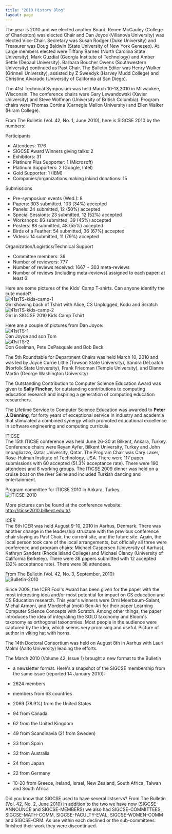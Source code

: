 ```yaml
---
title: "2010 History Blog"
layout: page
---
```


The year is 2010 and we elected another Board. Renee McCauley (College
of Charleston) was elected Chair and Dan Joyce (Villanova University)
was elected Vice-Chair. Secretary was Susan Rodger (Duke University) and
Treasurer was Doug Baldwin (State University of New York Geneseo). At
Large members elected were Tiffany Barnes (North Carolina State
University), Mark Guzdial (Georgia Institute of Technology) and Amber
Settle (Depaul University). Barbara Boucher Owens (Southwestern
University) continued as Past Chair. The Bulletin Editor was Henry
Walker (Grinnell University), assisted by Z Sweedyk (Harvey Mudd
College) and Christine Alvarado (University of California at San Diego).

The 41st Technical Symposium was held March 10-13,2010 in Milwaukee,
Wisconsin. The conference chairs were Gary Lewandowski (Xavier
University) and Steve Wolfman (University of British Columbia). Program
chairs were Thomas Cortina (Carnegie Mellon University) and Ellen Walker
(Hiram College).

From The Bulletin (Vol. 42, No. 1, June 2010), here is SIGCSE 2010 by
the numbers:

Participants

-   Attendees: 1176
-   SIGCSE Award Winners giving talks: 2
-   Exhibitors: 31
-   Platinum Plus Supporter: 1 (Microsoft)
-   Platinum Supporters: 2 (Google, Intel)
-   Gold Supporter: 1 (IBM)
-   Companies/organizations making inkind donations: 15

Submissions

-   Pre-symposium events (Wed.): 8
-   Papers: 303 submitted, 103 (34%) accepted
-   Panels: 24 submitted, 12 (50%) accepted
-   Special Sessions: 23 submitted, 12 (52%) accepted
-   Workshops: 86 submitted, 39 (45%) accepted
-   Posters: 88 submitted, 48 (55%) accepted
-   Birds of a Feather: 54 submitted, 36 (67%) accepted
-   Videos: 14 submitted, 11 (79%) accepted

Organization/Logistics/Technical Support

-   Committee members: 36
-   Number of reviewers: 777
-   Number of reviews received: 1667 + 303 meta-reviews
-   Number of reviews (including meta-reviews) assigned to each paper:
    at least 6

Here are some pictures of the Kids\' Camp T-shirts. Can anyone identify
the cute model?\
![41stTS-kids-camp-1](../../files/images/50yearsofSIGCSE/41stTS-kids-camp-1.jpg)\
Girl showing back of Tshirt with Alice, CS Unplugged, Kodu and Scratch\
![41stTS-kids-camp-2](../../files/images/50yearsofSIGCSE/41stTS-kids-camp-2.jpg)\
Girl in SIGCSE 2010 Kids Camp Tshirt

Here are a couple of pictures from Dan Joyce:\
![41stTS-1](../../files/images/50yearsofSIGCSE/41stTS-1.jpg)\
Dan Joyce and son Tom\
![41stTS-2](../../files/images/50yearsofSIGCSE/41stTS-2.jpg)\
Don Goelman, Pete DePasquale and Bob Beck

The 5th Roundtable for Department Chairs was held March 10, 2010 and was
led by Joyce Currie Little (Towson State University), Sandra DeLoatch
(Norfolk State University), Frank Friedman (Temple University), and
Dianne Martin (George Washington University)

The Outstanding Contribution to Computer Science Education Award was
given to **Sally Fincher**, for outstanding contributions to computing
education research and inspiring a generation of computing education
researchers.

The Lifetime Service to Computer Science Education was awarded to
**Peter J. Denning**, for forty years of exceptional service in industry
and academia that stimulated a combined synergy which promoted
educational excellence in software engineering and computing curricula.

ITiCSE\
The 15th ITiCSE conference was held June 26-30 at Bilkent, Ankara,
Turkey. Conference chairs were Reyan Ayfer, Bilkent University, Turkey
and John Impagliazzo, Qatar University, Qatar. The Program Chair was
Cary Laxer, Rose-Hulman Institute of Technology, USA. There were 117
paper submissions with 60 accepted (51.3% acceptance rate). There were
190 attendees and 8 working groups. The ITiCSE 2009 dinner was held on a
cruise boat on the river Seine and included Turkish dancing and
entertainment.

Program committee for ITICSE 2010 in Ankara, Turkey.\
![ITiCSE-2010](../../files/images/50yearsofSIGCSE/ITiCSE-2010.jpg)

More pictures can be found at the conference website:
<http://iticse2010.bilkent.edu.tr/>.

ICER\
The 6th ICER was held August 9-10, 2010 in Aarhus, Denmark. There was
another change in the leadership structure with the previous conference
chair staying as Past Chair, the current site, and the future site.
Again, the local person took care of the local arrangements, but
officially all three were conference and program chairs: Michael
Caspersen (University of Aarhus), Kathryn Sanders (Rhode Island College)
and Michael Clancy (University of California Berkeley). There were 38
papers submitted with 12 accepted (32% acceptance rate). There were 38
attendees.

From The Bulletin (Vol. 42, No. 3, September, 2010):\
![Bulletin-2010](../../files/images/50yearsofSIGCSE/ITiCSE-2010.jpg)

Since 2008, the ICER Fool\'s Award has been given for the paper with the
most interesting idea and/or most potential for impact on CS education
and CS Education research. This year\'s winners were Orni
Meerbaum-Salant, Michal Armoni, and Mordechai (moti) Ben-Ari for their
paper Learning Computer Science Concepts with Scratch. Among other
things, the paper introduces the idea of integrating the SOLO taxonomy
and Bloom\'s taxonomy as orthogonal taxonomies. Most people in the
audience were captured by the idea, which seems very promising and
useful. Picture of author in viking hat with horns.

The 14th Doctoral Consortium was held on August 8th in Aarhus with Lauri
Malmi (Aalto University) leading the efforts.

The March 2010 (Volume 42, Issue 1) brought a new format to the Bulletin
- a newsletter format. Here\'s a snapshot of the SIGCSE membership from
the same issue (reported 14 January 2010):

-   2624 members
-   members from 63 countries
-   2069 (78.9%) from the United States
-   94 from Canada
-   62 from the United Kingdom
-   49 from Scandinavia (21 from Sweden)
-   33 from Spain
-   32 from Australia
-   24 from Japan
-   22 from Germany
-   10-20 from Greece, Ireland, Israel, New Zealand, South Africa,
    Taiwan and South Africa

Did you know that SIGCSE used to have several listservs? From The
Bulletin (Vol. 42, No. 2, June 2010) in addition to the two we have now
(SIGCSE-ANNOUNCE and SIGCSE-MEMBERS) we also had SIGCSE-COMMITTEES,
SIGCSE-MATH-COMM, SIGCSE-FACULTY-EVAL, SIGCSE-WOMEN-COMM and SIGCSE-CRM.
As use within each declined or the sub-committees finished their work
they were discontinued.